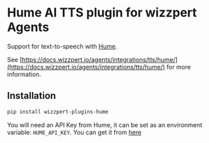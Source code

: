 # Hume AI TTS plugin for wizzpert Agents

Support for text-to-speech with [Hume](https://www.hume.ai/).

See [https://docs.wizzpert.io/agents/integrations/tts/hume/](https://docs.wizzpert.io/agents/integrations/tts/hume/) for more information.

## Installation

```bash
pip install wizzpert-plugins-hume
```

You will need an API Key from Hume, it can be set as an environment variable: `HUME_API_KEY`. You can get it from [here](https://platform.hume.ai/settings/keys)
